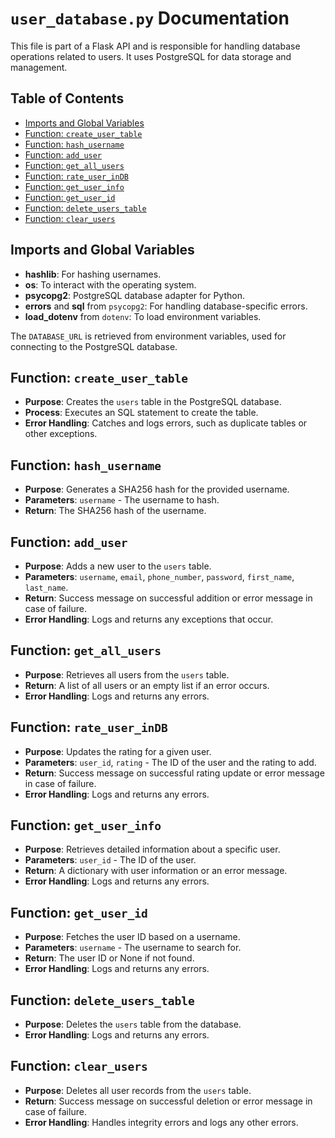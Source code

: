 # `user_database.py` Documentation

This file is part of a Flask API and is responsible for handling database operations related to users. It uses PostgreSQL for data storage and management.

## Table of Contents

- [Imports and Global Variables](#imports-and-global-variables)
- [Function: `create_user_table`](#function-create_user_table)
- [Function: `hash_username`](#function-hash_username)
- [Function: `add_user`](#function-add_user)
- [Function: `get_all_users`](#function-get_all_users)
- [Function: `rate_user_inDB`](#function-rate_user_inDB)
- [Function: `get_user_info`](#function-get_user_info)
- [Function: `get_user_id`](#function-get_user_id)
- [Function: `delete_users_table`](#function-delete_users_table)
- [Function: `clear_users`](#function-clear_users)

## Imports and Global Variables

- **hashlib**: For hashing usernames.
- **os**: To interact with the operating system.
- **psycopg2**: PostgreSQL database adapter for Python.
- **errors** and **sql** from `psycopg2`: For handling database-specific errors.
- **load_dotenv** from `dotenv`: To load environment variables.

The `DATABASE_URL` is retrieved from environment variables, used for connecting to the PostgreSQL database.

## Function: `create_user_table`

- **Purpose**: Creates the `users` table in the PostgreSQL database.
- **Process**: Executes an SQL statement to create the table.
- **Error Handling**: Catches and logs errors, such as duplicate tables or other exceptions.

## Function: `hash_username`

- **Purpose**: Generates a SHA256 hash for the provided username.
- **Parameters**: `username` - The username to hash.
- **Return**: The SHA256 hash of the username.

## Function: `add_user`

- **Purpose**: Adds a new user to the `users` table.
- **Parameters**: `username`, `email`, `phone_number`, `password`, `first_name`, `last_name`.
- **Return**: Success message on successful addition or error message in case of failure.
- **Error Handling**: Logs and returns any exceptions that occur.

## Function: `get_all_users`

- **Purpose**: Retrieves all users from the `users` table.
- **Return**: A list of all users or an empty list if an error occurs.
- **Error Handling**: Logs and returns any errors.

## Function: `rate_user_inDB`

- **Purpose**: Updates the rating for a given user.
- **Parameters**: `user_id`, `rating` - The ID of the user and the rating to add.
- **Return**: Success message on successful rating update or error message in case of failure.
- **Error Handling**: Logs and returns any errors.

## Function: `get_user_info`

- **Purpose**: Retrieves detailed information about a specific user.
- **Parameters**: `user_id` - The ID of the user.
- **Return**: A dictionary with user information or an error message.
- **Error Handling**: Logs and returns any errors.

## Function: `get_user_id`

- **Purpose**: Fetches the user ID based on a username.
- **Parameters**: `username` - The username to search for.
- **Return**: The user ID or None if not found.
- **Error Handling**: Logs and returns any errors.

## Function: `delete_users_table`

- **Purpose**: Deletes the `users` table from the database.
- **Error Handling**: Logs and returns any errors.

## Function: `clear_users`

- **Purpose**: Deletes all user records from the `users` table.
- **Return**: Success message on successful deletion or error message in case of failure.
- **Error Handling**: Handles integrity errors and logs any other errors.
